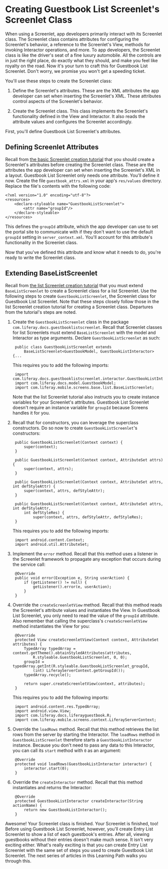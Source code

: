 # Creating Guestbook List Screenlet's Screenlet Class [](id=creating-guestbook-list-screenlets-screenlet-class)

When using a Screenlet, app developers primarily interact with its Screenlet 
class. The Screenlet class contains attributes for configuring the Screenlet's 
behavior, a reference to the Screenlet's View, methods for invoking Interactor 
operations, and more. To app developers, the Screenlet class is like the 
driver's seat of a fine luxury automobile. All the controls are in just the 
right place, do exactly what they should, and make you feel like royalty on the 
road. Now it's your turn to craft this for Guestbook List Screenlet. Don't 
worry, we promise you won't get a speeding ticket. 

You'll use these steps to create the Screenlet class: 

1. Define the Screenlet's attributes. These are the XML attributes the app 
   developer can set when inserting the Screenlet's XML. These attributes 
   control aspects of the Screenlet's behavior. 

2. Create the Screenlet class. This class implements the Screenlet's 
   functionality defined in the View and Interactor. It also reads the attribute 
   values and configures the Screenlet accordingly. 

First, you'll define Guestbook List Screenlet's attributes. 

## Defining Screenlet Attributes [](id=defining-screenlet-attributes)

Recall from 
[the basic Screenlet creation tutorial](/develop/tutorials/-/knowledge_base/6-2/creating-android-screenlets#defining-screenlet-attributes-in-your-app) 
that you should create a Screenlet's attributes before creating the Screenlet 
class. These are the attributes the app developer can set when inserting the 
Screenlet's XML in a layout. Guestbook List Screenlet only needs one attribute. 
You'll define it now. Create the file `guestbook_attrs.xml` in your app's 
`res/values` directory. Replace the file's contents with the following code: 

    <?xml version="1.0" encoding="utf-8"?>
    <resources>
        <declare-styleable name="GuestbookListScreenlet">
            <attr name="groupId"/>
        </declare-styleable>
    </resources>

This defines the `groupId` attribute, which the app developer can use to set the 
portal site to communicate with if they don't want to use the default `groupId` 
setting in `server_context.xml`. You'll account for this attribute's 
functionality in the Screenlet class. 

Now that you've defined this attribute and know what it needs to do, you're 
ready to write the Screenlet class. 

## Extending BaseListScreenlet [](id=extending-baselistscreenlet)

Recall from 
[the list Screenlet creation tutorial](/develop/tutorials/-/knowledge_base/6-2/creating-android-list-screenlets#creating-the-screenlet-class) 
that you must extend `BaseListScreenlet` to create a Screenlet class for a list 
Screenlet. Use the following steps to create `GuestbookListScreenlet`, the 
Screenlet class for Guestbook List Screenlet. Note that these steps closely 
follow those in the list Screenlet creation tutorial for creating a Screenlet 
class. Departures from the tutorial's steps are noted. 

1. Create the `GuestbookListScreenlet` class in the package 
   `com.liferay.docs.guestbooklistscreenlet`. Recall that Screenlet classes for 
   list Screenlets must extend `BaseListScreenlet` with the model and Interactor 
   as type arguments. Declare `GuestbookListScreenlet` as such: 

        public class GuestbookListScreenlet extends 
            BaseListScreenlet<GuestbookModel, GuestbookListInteractor> {...

    This requires you to add the following imports: 

        import com.liferay.docs.guestbooklistscreenlet.interactor.GuestbookListInteractor;
        import com.liferay.docs.model.GuestbookModel;
        import com.liferay.mobile.screens.base.list.BaseListScreenlet;

    Note that the list Screenlet tutorial also instructs you to create instance 
    variables for your Screenlet's attributes. Guestbook List Screenlet doesn't 
    require an instance variable for `groupId` because Screens handles it for 
    you. 

2. Recall that for constructors, you can leverage the superclass constructors. 
   Do so now to create `GuestbookListScreenlet`'s constructors: 

        public GuestbookListScreenlet(Context context) {
            super(context);
        }

        public GuestbookListScreenlet(Context context, AttributeSet attrs) {
            super(context, attrs);
        }

        public GuestbookListScreenlet(Context context, AttributeSet attrs, int defStyleAttr) {
            super(context, attrs, defStyleAttr);
        }

        public GuestbookListScreenlet(Context context, AttributeSet attrs, int defStyleAttr, 
            int defStyleRes) {
                super(context, attrs, defStyleAttr, defStyleRes);
        }

    This requires you to add the following imports: 

        import android.content.Context;
        import android.util.AttributeSet;

3. Implement the `error` method. Recall that this method uses a listener in the 
   Screenlet framework to propagate any exception that occurs during the service 
   call: 

        @Override
        public void error(Exception e, String userAction) {
            if (getListener() != null) {
                getListener().error(e, userAction);
            }
        }

4. Override the `createScreenletView` method. Recall that this method reads the 
   Screenlet's attribute values and instantiates the View. In Guestbook List 
   Screenlet, you only need to read the value of the `groupId` attribute. Also 
   remember that calling the superclass's `createScreenletView` method 
   instantiates the View for you: 

        @Override
        protected View createScreenletView(Context context, AttributeSet attributes) {
            TypedArray typedArray = context.getTheme().obtainStyledAttributes(attributes, 
                R.styleable.GuestbookListScreenlet, 0, 0);
            groupId = typedArray.getInt(R.styleable.GuestbookListScreenlet_groupId, 
                (int) LiferayServerContext.getGroupId());
            typedArray.recycle();

            return super.createScreenletView(context, attributes);
        }

    This requires you to add the following imports: 

        import android.content.res.TypedArray;
        import android.view.View;
        import com.liferay.docs.liferayguestbook.R;
        import com.liferay.mobile.screens.context.LiferayServerContext;

5. Override the `loadRows` method. Recall that this method retrieves the list 
   rows from the server by starting the Interactor. The `loadRows` method in 
   `GuestbookListScreenlet` therefore starts a `GuestbookListInteractor` 
   instance. Because you don't need to pass any data to this Interactor, you can 
   call its `start` method with `0` as an argument: 

        @Override
        protected void loadRows(GuestbookListInteractor interactor) {
            interactor.start(0);
        }

6. Override the `createInteractor` method. Recall that this method instantiates 
   and returns the Interactor: 

        @Override
        protected GuestbookListInteractor createInteractor(String actionName) {
            return new GuestbookListInteractor();
        }

Awesome! Your Screenlet class is finished. Your Screenlet is finished, too! 
Before using Guestbook List Screenlet, however, you'll create Entry List 
Screenlet to show a list of each guestbook's entries. After all, viewing 
guestbooks without their entries doesn't make much sense. It isn't very exciting 
either. What's really exciting is that you can create Entry List Screenlet with 
the same set of steps you used to create Guestbook List Screenlet. The next 
series of articles in this Learning Path walks you through this. 
